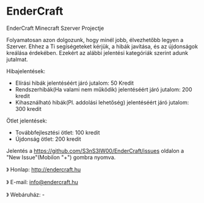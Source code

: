 # EnderCraft
EnderCraft Minecraft Szerver Projectje

Folyamatosan azon dolgozunk, hogy minél jobb, élvezhetőbb legyen a Szerver. Ehhez a Ti segíségeteket kérjük, a hibák javítása, és az újdonságok kreálása érdekében. Ezekért az alábbi jelentési kategóriák szerint adunk jutalmat.


Hibajelentések:
 - Elírási hibák jelentéséért járó jutalom: 50 Kredit
 - Rendszerhibák(Ha valami nem működik) jelentéséért járó jutalom: 200 kredit
 - Kihasználható hibák(Pl. addolási lehetőség) jelentéséért járó jutalom: 300 kredit
 
Ötlet jelentések:
 - Továbbfejlesztési ötlet: 100 kredit
 - Újdonság ötlet: 200 kredit

Jelentés a https://github.com/S3nS3IW00/EnderCraft/issues oldalon a "New Issue"(Mobilon "+") gombra nyomva.

》 Honlap: http://endercraft.hu

》 E-mail: info@endercraft.hu

》 Webáruház: -
